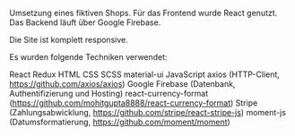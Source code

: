 Umsetzung eines fiktiven Shops. Für das Frontend wurde React genutzt. Das Backend läuft über Google Firebase.

Die Site ist komplett responsive.

Es wurden folgende Techniken verwendet:

React
Redux
HTML
CSS
SCSS
material-ui
JavaScript
axios (HTTP-Client, https://github.com/axios/axios)
Google Firebase (Datenbank, Authentifizierung und Hosting)
react-currency-format (https://github.com/mohitgupta8888/react-currency-format)
Stripe (Zahlungsabwicklung, https://github.com/stripe/react-stripe-js)
moment-js (Datumsformatierung, https://github.com/moment/moment)
